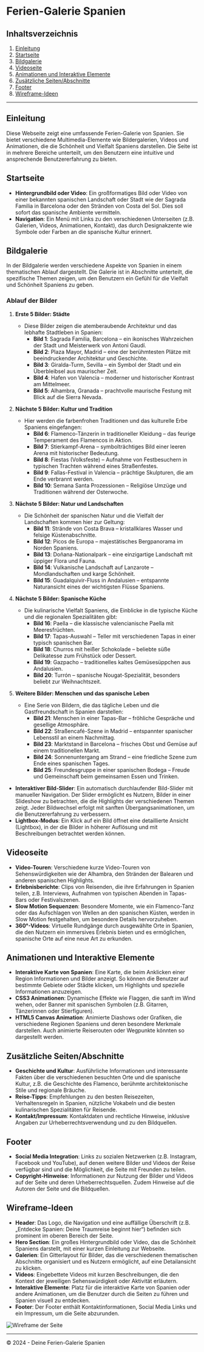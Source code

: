 # Ferien-Galerie Spanien

## Inhaltsverzeichnis

1. [Einleitung](#einleitung)
2. [Startseite](#startseite)
3. [Bildgalerie](#bildgalerie)
4. [Videoseite](#videoseite)
5. [Animationen und Interaktive Elemente](#animationen-und-interaktive-elemente)
6. [Zusätzliche Seiten/Abschnitte](#zusätzliche-seitenabschnitte)
7. [Footer](#footer)
8. [Wireframe-Ideen](#wireframe-ideen)

---

## Einleitung

Diese Webseite zeigt eine umfassende Ferien-Galerie von Spanien. Sie bietet verschiedene Multimedia-Elemente wie Bildergalerien, Videos und Animationen, die die Schönheit und Vielfalt Spaniens darstellen. Die Seite ist in mehrere Bereiche unterteilt, um den Benutzern eine intuitive und ansprechende Benutzererfahrung zu bieten.

## Startseite

- **Hintergrundbild oder Video**: Ein großformatiges Bild oder Video von einer bekannten spanischen Landschaft oder Stadt wie der Sagrada Familia in Barcelona oder den Stränden von Costa del Sol. Dies soll sofort das spanische Ambiente vermitteln.
- **Navigation**: Ein Menü mit Links zu den verschiedenen Unterseiten (z.B. Galerien, Videos, Animationen, Kontakt), das durch Designakzente wie Symbole oder Farben an die spanische Kultur erinnert.

## Bildgalerie

In der Bildgalerie werden verschiedene Aspekte von Spanien in einem thematischen Ablauf dargestellt. Die Galerie ist in Abschnitte unterteilt, die spezifische Themen zeigen, um den Benutzern ein Gefühl für die Vielfalt und Schönheit Spaniens zu geben.

### Ablauf der Bilder

1. **Erste 5 Bilder: Städte**
   - Diese Bilder zeigen die atemberaubende Architektur und das lebhafte Stadtleben in Spanien:
     - **Bild 1**: Sagrada Familia, Barcelona – ein ikonisches Wahrzeichen der Stadt und Meisterwerk von Antoni Gaudí.
     - **Bild 2**: Plaza Mayor, Madrid – eine der berühmtesten Plätze mit beeindruckender Architektur und Geschichte.
     - **Bild 3**: Giralda-Turm, Sevilla – ein Symbol der Stadt und ein Überbleibsel aus maurischer Zeit.
     - **Bild 4**: Hafen von Valencia – moderner und historischer Kontrast am Mittelmeer.
     - **Bild 5**: Alhambra, Granada – prachtvolle maurische Festung mit Blick auf die Sierra Nevada.

2. **Nächste 5 Bilder: Kultur und Tradition**
   - Hier werden die farbenfrohen Traditionen und das kulturelle Erbe Spaniens eingefangen:
     - **Bild 6**: Flamenco-Tänzerin in traditioneller Kleidung – das feurige Temperament des Flamencos in Aktion.
     - **Bild 7**: Stierkampf-Arena – symbolträchtiges Bild einer leeren Arena mit historischer Bedeutung.
     - **Bild 8**: Fiestas (Volksfeste) – Aufnahme von Festbesuchern in typischen Trachten während eines Straßenfestes.
     - **Bild 9**: Fallas-Festival in Valencia – prächtige Skulpturen, die am Ende verbrannt werden.
     - **Bild 10**: Semana Santa Prozessionen – Religiöse Umzüge und Traditionen während der Osterwoche.

3. **Nächste 5 Bilder: Natur und Landschaften**
   - Die Schönheit der spanischen Natur und die Vielfalt der Landschaften kommen hier zur Geltung:
     - **Bild 11**: Strände von Costa Brava – kristallklares Wasser und felsige Küstenabschnitte.
     - **Bild 12**: Picos de Europa – majestätisches Bergpanorama im Norden Spaniens.
     - **Bild 13**: Doñana-Nationalpark – eine einzigartige Landschaft mit üppiger Flora und Fauna.
     - **Bild 14**: Vulkanische Landschaft auf Lanzarote – Mondlandschaften und karge Schönheit.
     - **Bild 15**: Guadalquivir-Fluss in Andalusien – entspannte Naturansicht eines der wichtigsten Flüsse Spaniens.

4. **Nächste 5 Bilder: Spanische Küche**
   - Die kulinarische Vielfalt Spaniens, die Einblicke in die typische Küche und die regionalen Spezialitäten gibt:
     - **Bild 16**: Paella – die klassische valencianische Paella mit Meeresfrüchten.
     - **Bild 17**: Tapas-Auswahl – Teller mit verschiedenen Tapas in einer typisch spanischen Bar.
     - **Bild 18**: Churros mit heißer Schokolade – beliebte süße Delikatesse zum Frühstück oder Dessert.
     - **Bild 19**: Gazpacho – traditionelles kaltes Gemüsesüppchen aus Andalusien.
     - **Bild 20**: Turrón – spanische Nougat-Spezialität, besonders beliebt zur Weihnachtszeit.

5. **Weitere Bilder: Menschen und das spanische Leben**
   - Eine Serie von Bildern, die das tägliche Leben und die Gastfreundschaft in Spanien darstellen:
     - **Bild 21**: Menschen in einer Tapas-Bar – fröhliche Gespräche und gesellige Atmosphäre.
     - **Bild 22**: Straßencafé-Szene in Madrid – entspannter spanischer Lebensstil an einem Nachmittag.
     - **Bild 23**: Marktstand in Barcelona – frisches Obst und Gemüse auf einem traditionellen Markt.
     - **Bild 24**: Sonnenuntergang am Strand – eine friedliche Szene zum Ende eines spanischen Tages.
     - **Bild 25**: Freundesgruppe in einer spanischen Bodega – Freude und Gemeinschaft beim gemeinsamen Essen und Trinken.

- **Interaktiver Bild-Slider**: Ein automatisch durchlaufender Bild-Slider mit manueller Navigation. Der Slider ermöglicht es Nutzern, Bilder in einer Slideshow zu betrachten, die die Highlights der verschiedenen Themen zeigt. Jeder Bildwechsel erfolgt mit sanften Übergangsanimationen, um die Benutzererfahrung zu verbessern.
- **Lightbox-Modus**: Ein Klick auf ein Bild öffnet eine detaillierte Ansicht (Lightbox), in der die Bilder in höherer Auflösung und mit Beschreibungen betrachtet werden können.

## Videoseite

- **Video-Touren**: Verschiedene kurze Video-Touren von Sehenswürdigkeiten wie der Alhambra, den Stränden der Balearen und anderen spanischen Highlights.
- **Erlebnisberichte**: Clips von Reisenden, die ihre Erfahrungen in Spanien teilen, z.B. Interviews, Aufnahmen von typischen Abenden in Tapas-Bars oder Festivalszenen.
- **Slow Motion Sequenzen**: Besondere Momente, wie ein Flamenco-Tanz oder das Aufschlagen von Wellen an den spanischen Küsten, werden in Slow Motion festgehalten, um besondere Details hervorzuheben.
- **360°-Videos**: Virtuelle Rundgänge durch ausgewählte Orte in Spanien, die den Nutzern ein immersives Erlebnis bieten und es ermöglichen, spanische Orte auf eine neue Art zu erkunden.

## Animationen und Interaktive Elemente

- **Interaktive Karte von Spanien**: Eine Karte, die beim Anklicken einer Region Informationen und Bilder anzeigt. So können die Benutzer auf bestimmte Gebiete oder Städte klicken, um Highlights und spezielle Informationen anzuzeigen.
- **CSS3 Animationen**: Dynamische Effekte wie Flaggen, die sanft im Wind wehen, oder Banner mit spanischen Symbolen (z.B. Gitarren, Tänzerinnen oder Stierfiguren).
- **HTML5 Canvas Animation**: Animierte Diashows oder Grafiken, die verschiedene Regionen Spaniens und deren besondere Merkmale darstellen. Auch animierte Reiserouten oder Wegpunkte könnten so dargestellt werden.

## Zusätzliche Seiten/Abschnitte

- **Geschichte und Kultur**: Ausführliche Informationen und interessante Fakten über die verschiedenen besuchten Orte und die spanische Kultur, z.B. die Geschichte des Flamenco, berühmte architektonische Stile und regionale Bräuche.
- **Reise-Tipps**: Empfehlungen zu den besten Reisezeiten, Verhaltensregeln in Spanien, nützliche Vokabeln und die besten kulinarischen Spezialitäten für Reisende.
- **Kontakt/Impressum**: Kontaktdaten und rechtliche Hinweise, inklusive Angaben zur Urheberrechtsverwendung und zu den Bildquellen.

## Footer

- **Social Media Integration**: Links zu sozialen Netzwerken (z.B. Instagram, Facebook und YouTube), auf denen weitere Bilder und Videos der Reise verfügbar sind und die Möglichkeit, die Seite mit Freunden zu teilen.
- **Copyright-Hinweise**: Informationen zur Nutzung der Bilder und Videos auf der Seite und deren Urheberrechtsquellen. Zudem Hinweise auf die Autoren der Seite und die Bildquellen.

## Wireframe-Ideen

- **Header**: Das Logo, die Navigation und eine auffällige Überschrift (z.B. „Entdecke Spanien: Deine Traumreise beginnt hier“) befinden sich prominent im oberen Bereich der Seite.
- **Hero Section**: Ein großes Hintergrundbild oder Video, das die Schönheit Spaniens darstellt, mit einer kurzen Einleitung zur Webseite.
- **Galerien**: Ein Gitterlayout für Bilder, das die verschiedenen thematischen Abschnitte organisiert und es Nutzern ermöglicht, auf eine Detailansicht zu klicken.
- **Videos**: Eingebettete Videos mit kurzen Beschreibungen, die den Kontext der jeweiligen Sehenswürdigkeit oder Aktivität erläutern.
- **Interaktive Elemente**: Platz für die interaktive Karte von Spanien oder andere Animationen, um die Benutzer durch die Seiten zu führen und Spanien visuell zu entdecken.
- **Footer**: Der Footer enthält Kontaktinformationen, Social Media Links und ein Impressum, um die Seite abzurunden.

![Wireframe der Seite](https://github.com/TiBeWe/Bildergalerie/blob/main/Pictures/Wireframe.jpeg)

---

© 2024 - Deine Ferien-Galerie Spanien
